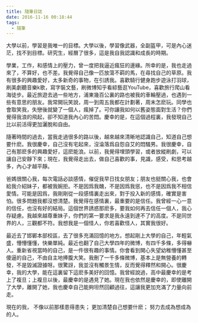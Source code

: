 ```yaml
---
title: 隨筆日誌
date: 2016-11-16 00:18:44
tags:
  - 隨筆
---
```


大學以前，學習是我唯一的目標。大學以後，學習像武器，全副盔甲，可是內心迷茫，找不到目標。研究生，經曆了很多，這是我自我認識和成長的時期。

學業，工作，和感情上的壓力，曾一度把我逼近瘋狂的邊緣。所幸的是，我也走過來了，不算好，也不差。我覺得自己像一匹放蕩不羁的馬，在尋找自己的草原。我有很多的興趣愛好，太多新奇的事物，在引誘我。喜歡騎行健身跑步遊泳打羽球，刷美劇聽音樂k歌，寫字裝文藝，刷微博知乎看綜藝逛YouTube，喜歡旅行爬山看海徒步。最近旅遊去過一些地方，浦東幾百公裏的路也被我的車輪壓過，也遇到一些有意思的朋友。我常開玩笑說，周一到周五我都在計劃著，周末怎麽玩。同學也會取笑我，失戀後就變了一個人，瘋掉了。可你讓我如何以舊姿態面對生活？你們覺得我浪的飛起，卻不知道我內心的苦悶。慶幸的是，在這個過程裏，我發現自己比以前活得更加灑脫和自由。

隨著時間的過去，當我走過很多的路以後，越來越來清晰地認識自己，知道自己想要什麽。我很慶幸，自己沒有宅起來，沒淪落爲自怨自艾的悶騷男。我很慶幸，自己有那麽多的興趣愛好，這麽能浪。以前，我覺得埋頭學習，或者放縱刷劇，可以讓自己安靜下來；現在，我覺得走出去，做自己喜歡的事，見識，感受，和思考越多，內心才越平靜。

爸媽很關心我，每次電話必談感情，催促我早日找女朋友；朋友也挺關心我，也會給我介紹妹子，都被我婉拒。不是因爲我醜，不是因爲我慫，也不是因爲我不相信愛情。可能是因爲，我剛剛從一段感情裏走出來，對于投入新的感情，確實是害怕。很多問題我都沒想清楚。我覺得在感情裏，最重要的是信任。我曾經一心一意的信任，也沒有好的結局。這個世界誘惑那麽多，要我如何再去信任一個人，我心存疑慮。我越來越尊重妹子，你們的第一要求是我永遠到達不了的高度。不是同世界的人，三觀都不符。我想我是一個怪人，你若喜歡怪人，其實我很好。

最近去了邯鄲本部校區，去了很多充滿回憶的地方。想起剛上大學的自己，年輕氣盛，懵懵懂懂，快樂單純。最近也翻了自己大學四年的微博，有四千多條，多得嚇人。重新省視當時的自己，是一件很有趣的事情。你會看到開心失望幼稚懵懂甚至傻逼的自己，不由自主地捧腹大笑。我刪了一千多條微博，基本上是無營養的轉發，不是毀滅證據呀。很驚訝，我並沒有觸景生情，反而覺得釋然和開心。很慶幸，我的大學，能在這裏留下這麽多美好的回憶。我曾經說過，高中最慶幸的是考上了複旦；上複旦以後，最慶幸的是遇見了她。現在我也依然是慶幸的，即使離開了大學，離開了她，我也慶幸自己能夠坦然回顧過往，這讓我更加充滿了力量向前走。

現在的我，
不像以前那樣患得患失；
更加清楚自己想要什麽；
努力去成為想成為的人。
